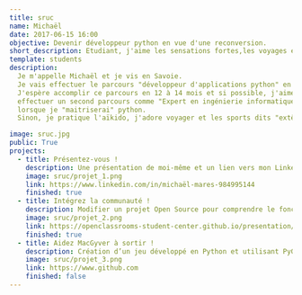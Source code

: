 ```yaml
---
title: sruc
name: Michaël
date: 2017-06-15 16:00
objective: Devenir développeur python en vue d'une reconversion.
short_description: Etudiant, j'aime les sensations fortes,les voyages et je travail dans la chimie
template: students
description:
  Je m'appelle Michaël et je vis en Savoie.
  Je vais effectuer le parcours "développeur d'applications python" en parallèle de mon travail actuel dans la chimie en vue d'une reconversion.
  J'espère accomplir ce parcours en 12 à 14 mois et si possible, j'aimerais plus tard
  effectuer un second parcours comme "Expert en ingénierie informatique" mais uniquement
  lorsque je "maitriserai" python.
  Sinon, je pratique l'aïkido, j'adore voyager et les sports dits "extêmes".

image: sruc.jpg
public: True
projects:
  - title: Présentez-vous !
    description: Une présentation de moi-même et un lien vers mon LinkedIn.
    image: sruc/projet_1.png
    link: https://www.linkedin.com/in/michaël-mares-984995144
    finished: true
  - title: Intégrez la communauté !
    description: Modifier un projet Open Source pour comprendre le fonctionnement de Git, de Github et des pull requests.
    image: sruc/projet_2.png
    link: https://openclassrooms-student-center.github.io/presentation/students/sruc.html
    finished: true
  - title: Aidez MacGyver à sortir !
    description: Création d’un jeu développé en Python et utilisant PyGame.
    image: sruc/projet_3.png
    link: https://www.github.com
    finished: false
---
```

